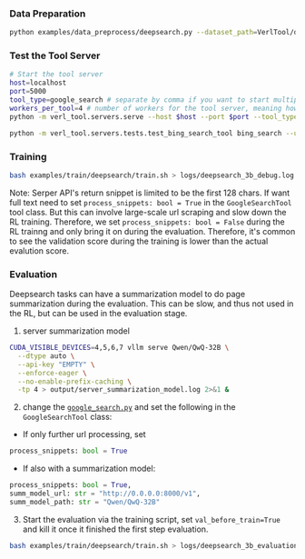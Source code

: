 ### Data Preparation
```bash
python examples/data_preprocess/deepsearch.py --dataset_path=VerlTool/deepsearch
```

### Test the Tool Server
```bash
# Start the tool server
host=localhost
port=5000
tool_type=google_search # separate by comma if you want to start multiple tool servers
workers_per_tool=4 # number of workers for the tool server, meaning how many threads will be used to handle a single tool request with multiple trajectories
python -m verl_tool.servers.serve --host $host --port $port --tool_type $tool_type --workers_per_tool $workers_per_tool & # run in background
```
```bash
python -m verl_tool.servers.tests.test_bing_search_tool bing_search --url=http://localhost:5000/get_observation
```
### Training
```bash
bash examples/train/deepsearch/train.sh > logs/deepsearch_3b_debug.log 2>&1 &
```

Note: Serper API's return snippet is limited to be the first 128 chars. If want full text need to set `process_snippets: bool = True` in the `GoogleSearchTool` tool class. But this can involve large-scale url scraping and slow down the RL training. Therefore, we set `process_snippets: bool = False` during the RL trainng and only bring it on during the evaluation. Therefore, it's common to see the validation score during the training is lower than the actual evalution score.

### Evaluation
Deepsearch tasks can have a summarization model to do page summarization during the evaluation. This can be slow, and thus not used in the RL, but can be used in the evaluation stage.

1. server summarization model
```bash
CUDA_VISIBLE_DEVICES=4,5,6,7 vllm serve Qwen/QwQ-32B \
  --dtype auto \
  --api-key "EMPTY" \
  --enforce-eager \
  --no-enable-prefix-caching \
  -tp 4 > output/server_summarization_model.log 2>&1 &

```

2. change the [`google_search.py`](../../../verl_tool/servers/tools/google_search.py) and set the following in the `GoogleSearchTool` class:

- If only further url processing, set 
```python
process_snippets: bool = True
```
- If also with a summarization model:
```python
process_snippets: bool = True,
summ_model_url: str = "http://0.0.0.0:8000/v1",
summ_model_path: str = "Qwen/QwQ-32B"
```
3. Start the evaluation via the training script, set `val_before_train=True` and kill it once it finished the first step evaluation.
```bash
bash examples/train/deepsearch/train.sh > logs/deepsearch_3b_evaluation.log 2>&1 &
```




